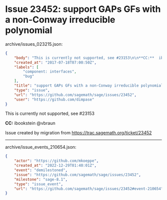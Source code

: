 # Issue 23452: support GAPs GFs with a non-Conway irreducible polynomial

archive/issues_023215.json:
```json
{
    "body": "This is currently not supported, see #23153\n\n**CC:**  ibookstein @vbraun\n\nIssue created by migration from https://trac.sagemath.org/ticket/23452\n\n",
    "created_at": "2017-07-18T07:00:50Z",
    "labels": [
        "component: interfaces",
        "bug"
    ],
    "title": "support GAPs GFs with a non-Conway irreducible polynomial",
    "type": "issue",
    "url": "https://github.com/sagemath/sage/issues/23452",
    "user": "https://github.com/dimpase"
}
```
This is currently not supported, see #23153

**CC:**  ibookstein @vbraun

Issue created by migration from https://trac.sagemath.org/ticket/23452





---

archive/issue_events_210654.json:
```json
{
    "actor": "https://github.com/mkoeppe",
    "created_at": "2022-12-29T01:40:01Z",
    "event": "demilestoned",
    "issue": "https://github.com/sagemath/sage/issues/23452",
    "milestone": "sage-8.1",
    "type": "issue_event",
    "url": "https://github.com/sagemath/sage/issues/23452#event-210654"
}
```
